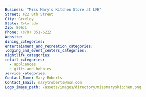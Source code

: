 ```yaml
---
Business: "Miss Mary's Kitchen Store at LPE"
Street: 822 8th Street
City: Greeley
State: Colorado
Zip: 80631
Phone: (970) 351-6222
Website:
dining_categories:
entertainment_and_recreation_categories:
lodging_and_event_centers_categories:
nightlife_categories:
retail_categories:
  - appliances
  - gifts-and-hobbies
service_categories:
Contact_Name: Mary Roberts
Contact_Email: marytroberts@msn.com
Logo_image_path: /assets/images/directory/missmaryskitchen.png
---
```



